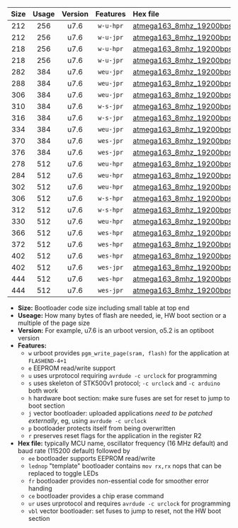 |Size|Usage|Version|Features|Hex file|
|:-:|:-:|:-:|:-:|:--|
|212|256|u7.6|`w-u-hpr`|[atmega163_8mhz_19200bps_ur.hex](https://raw.githubusercontent.com/stefanrueger/urboot/main//atmega163_8mhz_19200bps_ur.hex)|
|212|256|u7.6|`w-u-jpr`|[atmega163_8mhz_19200bps_ur_vbl.hex](https://raw.githubusercontent.com/stefanrueger/urboot/main//atmega163_8mhz_19200bps_ur_vbl.hex)|
|218|256|u7.6|`w-u-hpr`|[atmega163_8mhz_19200bps_lednop_ur.hex](https://raw.githubusercontent.com/stefanrueger/urboot/main//atmega163_8mhz_19200bps_lednop_ur.hex)|
|218|256|u7.6|`w-u-jpr`|[atmega163_8mhz_19200bps_lednop_ur_vbl.hex](https://raw.githubusercontent.com/stefanrueger/urboot/main//atmega163_8mhz_19200bps_lednop_ur_vbl.hex)|
|282|384|u7.6|`weu-jpr`|[atmega163_8mhz_19200bps_ee_ur_vbl.hex](https://raw.githubusercontent.com/stefanrueger/urboot/main//atmega163_8mhz_19200bps_ee_ur_vbl.hex)|
|288|384|u7.6|`weu-jpr`|[atmega163_8mhz_19200bps_ee_lednop_ur_vbl.hex](https://raw.githubusercontent.com/stefanrueger/urboot/main//atmega163_8mhz_19200bps_ee_lednop_ur_vbl.hex)|
|306|384|u7.6|`weu-jpr`|[atmega163_8mhz_19200bps_ee_lednop_fr_ur_vbl.hex](https://raw.githubusercontent.com/stefanrueger/urboot/main//atmega163_8mhz_19200bps_ee_lednop_fr_ur_vbl.hex)|
|310|384|u7.6|`w-s-jpr`|[atmega163_8mhz_19200bps_vbl.hex](https://raw.githubusercontent.com/stefanrueger/urboot/main//atmega163_8mhz_19200bps_vbl.hex)|
|316|384|u7.6|`w-s-jpr`|[atmega163_8mhz_19200bps_lednop_vbl.hex](https://raw.githubusercontent.com/stefanrueger/urboot/main//atmega163_8mhz_19200bps_lednop_vbl.hex)|
|334|384|u7.6|`weu-jpr`|[atmega163_8mhz_19200bps_ee_lednop_fr_ce_ur_vbl.hex](https://raw.githubusercontent.com/stefanrueger/urboot/main//atmega163_8mhz_19200bps_ee_lednop_fr_ce_ur_vbl.hex)|
|370|384|u7.6|`wes-jpr`|[atmega163_8mhz_19200bps_ee_vbl.hex](https://raw.githubusercontent.com/stefanrueger/urboot/main//atmega163_8mhz_19200bps_ee_vbl.hex)|
|376|384|u7.6|`wes-jpr`|[atmega163_8mhz_19200bps_ee_lednop_vbl.hex](https://raw.githubusercontent.com/stefanrueger/urboot/main//atmega163_8mhz_19200bps_ee_lednop_vbl.hex)|
|278|512|u7.6|`weu-hpr`|[atmega163_8mhz_19200bps_ee_ur.hex](https://raw.githubusercontent.com/stefanrueger/urboot/main//atmega163_8mhz_19200bps_ee_ur.hex)|
|284|512|u7.6|`weu-hpr`|[atmega163_8mhz_19200bps_ee_lednop_ur.hex](https://raw.githubusercontent.com/stefanrueger/urboot/main//atmega163_8mhz_19200bps_ee_lednop_ur.hex)|
|302|512|u7.6|`weu-hpr`|[atmega163_8mhz_19200bps_ee_lednop_fr_ur.hex](https://raw.githubusercontent.com/stefanrueger/urboot/main//atmega163_8mhz_19200bps_ee_lednop_fr_ur.hex)|
|306|512|u7.6|`w-s-hpr`|[atmega163_8mhz_19200bps.hex](https://raw.githubusercontent.com/stefanrueger/urboot/main//atmega163_8mhz_19200bps.hex)|
|312|512|u7.6|`w-s-hpr`|[atmega163_8mhz_19200bps_lednop.hex](https://raw.githubusercontent.com/stefanrueger/urboot/main//atmega163_8mhz_19200bps_lednop.hex)|
|330|512|u7.6|`weu-hpr`|[atmega163_8mhz_19200bps_ee_lednop_fr_ce_ur.hex](https://raw.githubusercontent.com/stefanrueger/urboot/main//atmega163_8mhz_19200bps_ee_lednop_fr_ce_ur.hex)|
|366|512|u7.6|`wes-hpr`|[atmega163_8mhz_19200bps_ee.hex](https://raw.githubusercontent.com/stefanrueger/urboot/main//atmega163_8mhz_19200bps_ee.hex)|
|372|512|u7.6|`wes-hpr`|[atmega163_8mhz_19200bps_ee_lednop.hex](https://raw.githubusercontent.com/stefanrueger/urboot/main//atmega163_8mhz_19200bps_ee_lednop.hex)|
|402|512|u7.6|`wes-hpr`|[atmega163_8mhz_19200bps_ee_lednop_fr.hex](https://raw.githubusercontent.com/stefanrueger/urboot/main//atmega163_8mhz_19200bps_ee_lednop_fr.hex)|
|402|512|u7.6|`wes-jpr`|[atmega163_8mhz_19200bps_ee_lednop_fr_vbl.hex](https://raw.githubusercontent.com/stefanrueger/urboot/main//atmega163_8mhz_19200bps_ee_lednop_fr_vbl.hex)|
|444|512|u7.6|`wes-hpr`|[atmega163_8mhz_19200bps_ee_lednop_fr_ce.hex](https://raw.githubusercontent.com/stefanrueger/urboot/main//atmega163_8mhz_19200bps_ee_lednop_fr_ce.hex)|
|444|512|u7.6|`wes-jpr`|[atmega163_8mhz_19200bps_ee_lednop_fr_ce_vbl.hex](https://raw.githubusercontent.com/stefanrueger/urboot/main//atmega163_8mhz_19200bps_ee_lednop_fr_ce_vbl.hex)|

- **Size:** Bootloader code size including small table at top end
- **Useage:** How many bytes of flash are needed, ie, HW boot section or a multiple of the page size
- **Version:** For example, u7.6 is an urboot version, o5.2 is an optiboot version
- **Features:**
  + `w` urboot provides `pgm_write_page(sram, flash)` for the application at `FLASHEND-4+1`
  + `e` EEPROM read/write support
  + `u` uses urprotocol requiring `avrdude -c urclock` for programming
  + `s` uses skeleton of STK500v1 protocol; `-c urclock` and `-c arduino` both work
  + `h` hardware boot section: make sure fuses are set for reset to jump to boot section
  + `j` vector bootloader: uploaded applications *need to be patched externally*, eg, using `avrdude -c urclock`
  + `p` bootloader protects itself from being overwritten
  + `r` preserves reset flags for the application in the register R2
- **Hex file:** typically MCU name, oscillator frequency (16 MHz default) and baud rate (115200 default) followed by
  + `ee` bootloader supports EEPROM read/write
  + `lednop` "template" bootloader contains `mov rx,rx` nops that can be replaced to toggle LEDs
  + `fr` bootloader provides non-essential code for smoother error handing
  + `ce` bootloader provides a chip erase command
  + `ur` uses urprotocol and requires `avrdude -c urclock` for programming
  + `vbl` vector bootloader: set fuses to jump to reset, not the HW boot section
